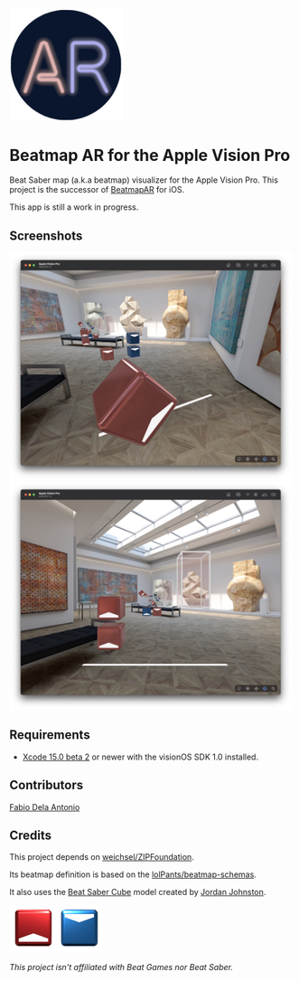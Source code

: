 <img src="Images/icon.png" width="200" />

# Beatmap AR for the Apple Vision Pro

Beat Saber map (a.k.a beatmap) visualizer for the Apple Vision Pro. This project is the successor of [BeatmapAR](https://github.com/fabio914/BeatmapAR) for iOS.

This app is still a work in progress.

## Screenshots

<img src="Images/screenshot1.jpg" width="500" />

<img src="Images/screenshot2.jpg" width="500" />

## Requirements

- [Xcode 15.0 beta 2](https://developer.apple.com/xcode/) or newer with the visionOS SDK 1.0 installed.

## Contributors

[Fabio Dela Antonio](http://github.com/fabio914)

## Credits

This project depends on [weichsel/ZIPFoundation](https://github.com/weichsel/ZIPFoundation).

Its beatmap definition is based on the [lolPants/beatmap-schemas](https://github.com/lolPants/beatmap-schemas).

It also uses the [Beat Saber Cube](https://www.thingiverse.com/thing:3387776) model created by [Jordan Johnston](https://www.thingiverse.com/Godsblade/about).

![Blocks](Images/blocks.png)

*This project isn't affiliated with Beat Games nor Beat Saber.*
